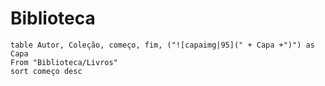 # Biblioteca

```dataview
table Autor, Coleção, começo, fim, ("![capaimg|95](" + Capa +")") as Capa
From "Biblioteca/Livros"
sort começo desc
```

